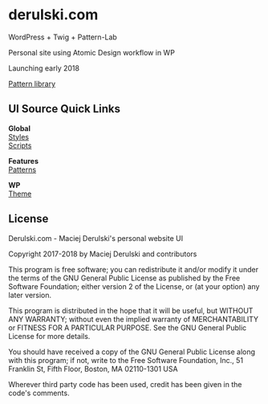 # derulski.com

WordPress + Twig + Pattern-Lab

Personal site using Atomic Design workflow in WP

Launching early 2018

[Pattern library](https://pattern-lab.derulski.com/)

## UI Source Quick Links

**Global**<br>
[Styles](https://github.com/macder/derulski.com/tree/develop/ui/src/styles)<br>
[Scripts](https://github.com/macder/derulski.com/tree/develop/ui/src/scripts)

**Features**<br>
[Patterns](https://github.com/macder/derulski.com/tree/develop/ui/src/patterns/_patterns)

**WP**<br>
[Theme](https://github.com/macder/derulski.com/tree/develop/wp/wp-content/themes/derulski)

## License

Derulski.com - Maciej Derulski's personal website UI

Copyright 2017-2018 by Maciej Derulski and contributors

This program is free software; you can redistribute it and/or modify
it under the terms of the GNU General Public License as published by
the Free Software Foundation; either version 2 of the License, or
(at your option) any later version.

This program is distributed in the hope that it will be useful,
but WITHOUT ANY WARRANTY; without even the implied warranty of
MERCHANTABILITY or FITNESS FOR A PARTICULAR PURPOSE.  See the
GNU General Public License for more details.

You should have received a copy of the GNU General Public License
along with this program; if not, write to the Free Software
Foundation, Inc., 51 Franklin St, Fifth Floor, Boston, MA  02110-1301  USA

Wherever third party code has been used, credit has been given in the code's
comments.
